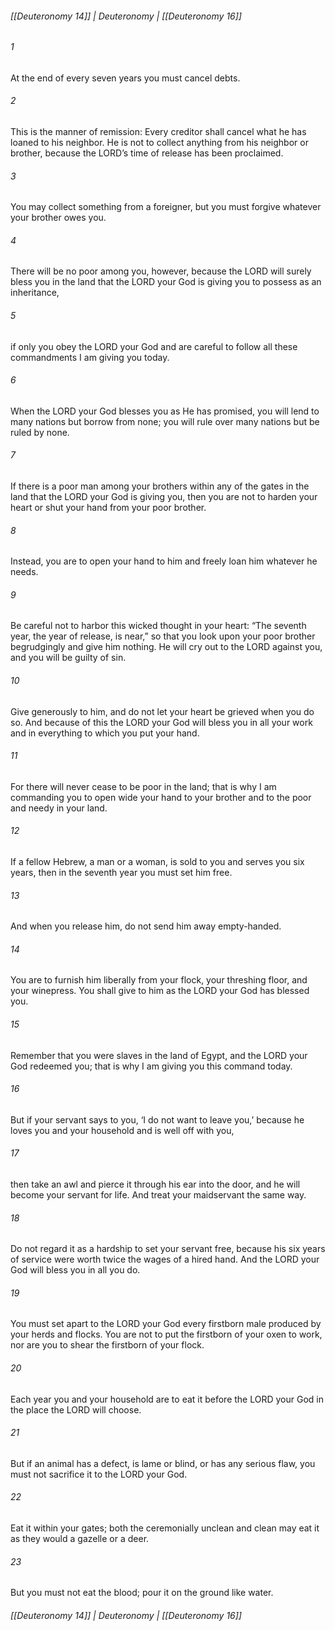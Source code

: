###### [[Deuteronomy 14]] | Deuteronomy | [[Deuteronomy 16]]

###### 1
At the end of every seven years you must cancel debts.
###### 2
This is the manner of remission: Every creditor shall cancel what he has loaned to his neighbor. He is not to collect anything from his neighbor or brother, because the LORD’s time of release has been proclaimed.
###### 3
You may collect something from a foreigner, but you must forgive whatever your brother owes you.
###### 4
There will be no poor among you, however, because the LORD will surely bless you in the land that the LORD your God is giving you to possess as an inheritance,
###### 5
if only you obey the LORD your God and are careful to follow all these commandments I am giving you today.
###### 6
When the LORD your God blesses you as He has promised, you will lend to many nations but borrow from none; you will rule over many nations but be ruled by none.
###### 7
If there is a poor man among your brothers within any of the gates in the land that the LORD your God is giving you, then you are not to harden your heart or shut your hand from your poor brother.
###### 8
Instead, you are to open your hand to him and freely loan him whatever he needs.
###### 9
Be careful not to harbor this wicked thought in your heart: “The seventh year, the year of release, is near,” so that you look upon your poor brother begrudgingly and give him nothing. He will cry out to the LORD against you, and you will be guilty of sin.
###### 10
Give generously to him, and do not let your heart be grieved when you do so. And because of this the LORD your God will bless you in all your work and in everything to which you put your hand.
###### 11
For there will never cease to be poor in the land; that is why I am commanding you to open wide your hand to your brother and to the poor and needy in your land.
###### 12
If a fellow Hebrew, a man or a woman, is sold to you and serves you six years, then in the seventh year you must set him free.
###### 13
And when you release him, do not send him away empty-handed.
###### 14
You are to furnish him liberally from your flock, your threshing floor, and your winepress. You shall give to him as the LORD your God has blessed you.
###### 15
Remember that you were slaves in the land of Egypt, and the LORD your God redeemed you; that is why I am giving you this command today.
###### 16
But if your servant says to you, ‘I do not want to leave you,’ because he loves you and your household and is well off with you,
###### 17
then take an awl and pierce it through his ear into the door, and he will become your servant for life. And treat your maidservant the same way.
###### 18
Do not regard it as a hardship to set your servant free, because his six years of service were worth twice the wages of a hired hand. And the LORD your God will bless you in all you do.
###### 19
You must set apart to the LORD your God every firstborn male produced by your herds and flocks. You are not to put the firstborn of your oxen to work, nor are you to shear the firstborn of your flock.
###### 20
Each year you and your household are to eat it before the LORD your God in the place the LORD will choose.
###### 21
But if an animal has a defect, is lame or blind, or has any serious flaw, you must not sacrifice it to the LORD your God.
###### 22
Eat it within your gates; both the ceremonially unclean and clean may eat it as they would a gazelle or a deer.
###### 23
But you must not eat the blood; pour it on the ground like water.

###### [[Deuteronomy 14]] | Deuteronomy | [[Deuteronomy 16]]
